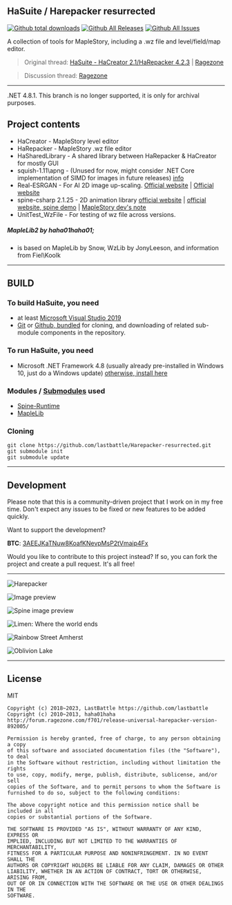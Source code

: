 ## HaSuite / Harepacker resurrected
[![Github total downloads](https://img.shields.io/github/downloads/lastbattle/Harepacker-resurrected/total.svg)]() 
[![Github All Releases](https://img.shields.io/github/release/lastbattle/Harepacker-resurrected.svg)](https://github.com/lastbattle/Harepacker-resurrected/releases)
[![Github All Issues](https://img.shields.io/github/issues/lastbattle/Harepacker-resurrected.svg)](https://github.com/lastbattle/Harepacker-resurrected/issues)

A collection of tools for MapleStory, including a .wz file and level/field/map editor.

> Original thread: [HaSuite - HaCreator 2.1/HaRepacker 4.2.3](https://github.com/hadeutscher/HaSuite) | [Ragezone](http://forum.ragezone.com/f702/release-hasuite-hacreator-2-1-a-1068988/)

> Discussion thread: [Ragezone](https://forum.ragezone.com/f702/release-harepacker-resurrected-1149521/)

----

.NET 4.8.1. 
This branch is no longer supported, it is only for archival purposes.


## Project contents
* HaCreator - MapleStory level editor
* HaRepacker - MapleStory .wz file editor
* HaSharedLibrary - A shared library between HaRepacker & HaCreator for mostly GUI
* squish-1.11\apng - (Unused for now, might consider .NET Core implementation of SIMD for images in future releases) [info](https://sjbrown.co.uk/?code=squish)
* Real-ESRGAN - For AI 2D image up-scaling. [Official website](https://github.com/xinntao/Real-ESRGAN-ncnn-vulkan) |  [Official website ](https://github.com/xinntao/Real-ESRGAN)
* spine-csharp 2.1.25 - 2D animation library [official website](https://github.com/EsotericSoftware/spine-runtimes) | [official website, spine demo](http://esotericsoftware.com/spine-demos) | [MapleStory dev's note](https://orangemushroom.net/2015/06/17/developers-note-maplestory-reboot-update-introduction-2-and-3/)
* UnitTest_WzFile - For testing of wz file across versions.

##### MapleLib2 by haha01haha01;
 - is based on MapleLib by Snow, WzLib by JonyLeeson, and information from Fiel\Koolk

----
## BUILD
### To build HaSuite, you need 
 - at least [Microsoft Visual Studio 2019](https://visualstudio.microsoft.com/vs/)
 - [Git](https://git-scm.com/downloads) or [Github, bundled](https://desktop.github.com/) for cloning, and downloading of related sub-module components in the repository.

### To run HaSuite, you need 
 - Microsoft .NET Framework 4.8 (usually already pre-installed in Windows 10, just do a Windows update)
  [otherwise, install here](https://dotnet.microsoft.com/download/visual-studio-sdks?utm_source=getdotnetsdk)  

### Modules / [Submodules](https://www.atlassian.com/git/tutorials/git-submodule) used
- [Spine-Runtime](https://github.com/EsotericSoftware/spine-runtimes)
- [MapleLib](https://github.com/lastbattle/MapleLib) 

### Cloning
``` 
git clone https://github.com/lastbattle/Harepacker-resurrected.git
git submodule init
git submodule update
``` 

----

## Development

Please note that this is a community-driven project that I work on in my free time. Don't expect any issues to be fixed or new features to be added quickly.

Want to support the development?

**BTC**: [3AEEJKaTNuw8KoafKNevpMsP2tVmaip4Fx](https://blockstream.info/address/3AEEJKaTNuw8KoafKNevpMsP2tVmaip4Fx)

Would you like to contribute to this project instead? If so, you can fork the project and create a pull request. It's all free!


----

![Harepacker](https://user-images.githubusercontent.com/4586194/109911770-a7d45e80-7ce5-11eb-9843-e4414bb6016f.png)

![Image preview](https://user-images.githubusercontent.com/4586194/109911721-85dadc00-7ce5-11eb-9111-4e2bfdbf5551.png)

![Spine image preview](https://user-images.githubusercontent.com/4586194/109911553-43b19a80-7ce5-11eb-8495-206a9c79d76f.png)

![Limen: Where the world ends](https://user-images.githubusercontent.com/4586194/208673934-e4300f74-8b6f-4866-a778-f7e675355ced.png)

![Rainbow Street Amherst](https://user-images.githubusercontent.com/4586194/208673762-4207a6c5-0f04-42a1-8f32-f6cd39598409.jpg)

![Oblivion Lake](https://user-images.githubusercontent.com/4586194/208673402-8c28c9f4-72da-4c8b-a818-43ed053cf126.png)


----
## License

MIT
```
Copyright (c) 2018~2023, LastBattle https://github.com/lastbattle
Copyright (c) 2010~2013, haha01haha http://forum.ragezone.com/f701/release-universal-harepacker-version-892005/

Permission is hereby granted, free of charge, to any person obtaining a copy
of this software and associated documentation files (the "Software"), to deal
in the Software without restriction, including without limitation the rights
to use, copy, modify, merge, publish, distribute, sublicense, and/or sell
copies of the Software, and to permit persons to whom the Software is
furnished to do so, subject to the following conditions:

The above copyright notice and this permission notice shall be included in all
copies or substantial portions of the Software.

THE SOFTWARE IS PROVIDED "AS IS", WITHOUT WARRANTY OF ANY KIND, EXPRESS OR
IMPLIED, INCLUDING BUT NOT LIMITED TO THE WARRANTIES OF MERCHANTABILITY,
FITNESS FOR A PARTICULAR PURPOSE AND NONINFRINGEMENT. IN NO EVENT SHALL THE
AUTHORS OR COPYRIGHT HOLDERS BE LIABLE FOR ANY CLAIM, DAMAGES OR OTHER
LIABILITY, WHETHER IN AN ACTION OF CONTRACT, TORT OR OTHERWISE, ARISING FROM,
OUT OF OR IN CONNECTION WITH THE SOFTWARE OR THE USE OR OTHER DEALINGS IN THE
SOFTWARE.

```
